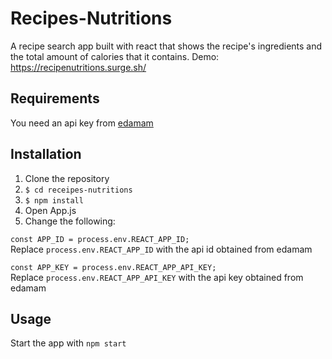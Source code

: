 # Recipes-Nutritions
A recipe search app built with react that shows the recipe's ingredients and the total amount of calories that it contains.
Demo: https://recipenutritions.surge.sh/

## Requirements
You need an api key from [edamam](https://developer.edamam.com/edamam-recipe-api "edamam")

## Installation
1. Clone the repository
2. `$ cd receipes-nutritions`
3. `$ npm install` 
4. Open App.js
5. Change the following:

```const APP_ID = process.env.REACT_APP_ID;```  
Replace `process.env.REACT_APP_ID` with the api id obtained from edamam

```const APP_KEY = process.env.REACT_APP_API_KEY;```  
Replace `process.env.REACT_APP_API_KEY` with the api key obtained from edamam

## Usage
Start the app with `npm start` <br>
